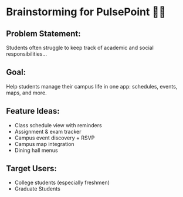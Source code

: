# Brainstorming for PulsePoint 📅💥

## Problem Statement:
Students often struggle to keep track of academic and social responsibilities...

## Goal:
Help students manage their campus life in one app: schedules, events, maps, and more.

## Feature Ideas:
- Class schedule view with reminders
- Assignment & exam tracker
- Campus event discovery + RSVP
- Campus map integration
- Dining hall menus

## Target Users:
- College students (especially freshmen)
- Graduate Students
